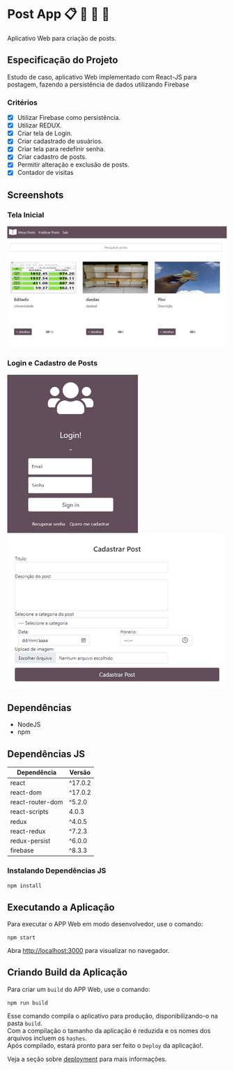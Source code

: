# Post App :clipboard: :calendar: :bookmark: :paperclip:
Aplicativo Web para criação de posts.

## Especificação do Projeto
Estudo de caso, aplicativo Web implementado com React-JS para postagem, fazendo a persistência de dados utilizando Firebase

### Critérios
* [x] Utilizar Firebase como persistência.
* [x] Utilizar REDUX.
* [x] Criar tela de Login.
* [x] Criar cadastrado de usuários.
* [x] Criar tela para redefinir senha.
* [x] Criar cadastro de posts.
* [x] Permitir alteração e exclusão de posts.
* [x] Contador de visitas

## Screenshots

### Tela Inicial
![Imagem do Tela Inicial Paciente](README/img/Screenshot_1.PNG)

### Login e Cadastro de Posts
<img src="README/img/Screenshot_0.PNG" alt="drawing" width="300"/> 
<img src="README/img/Screenshot_2.PNG" alt="drawing" width="500"/> 

## Dependências
* NodeJS
* npm

## Dependências JS

| Dependência | Versão
|---| ---|
| react | ^17.0.2 |
| react-dom | ^17.0.2 |
| react-router-dom | ^5.2.0 |
| react-scripts | 4.0.3 |
| redux | ^4.0.5 |
| react-redux | ^7.2.3 |
| redux-persist | ^6.0.0 |
| firebase | ^8.3.3 |

### Instalando Dependências JS

```
npm install
```

## Executando a Aplicação

Para executar o APP Web em modo desenvolvedor, use o comando:

```
npm start
```
Abra [http://localhost:3000](http://localhost:3000) para visualizar no navegador.

## Criando Build da Aplicação
Para criar um `build` do APP Web, use o comando:

```
npm run build
```
Esse comando compila o aplicativo para produção, disponibilizando-o na pasta `build`.\
Com a compilação o tamanho da aplicação é reduzida e os nomes dos arquivos incluem os `hashes`.\
Após compilado, estará pronto para ser feito o `Deploy` da aplicação!.

Veja a seção sobre [deployment](https://facebook.github.io/create-react-app/docs/deployment) para mais informações.
